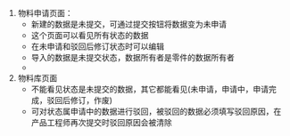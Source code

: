 1. 物料申请页面：
   - 新建的数据是未提交，可通过提交按钮将数据变为未申请
   - 这个页面可以看见所有状态的数据
   - 在未申请和驳回后修订状态时可以编辑
   - 导入的数据是未提交状态，数据所有者是零件的数据所有者
   - 
2. 物料库页面
   - 不能看见状态是未提交的数据，其它都能看见(未申请，申请中，申请完成，驳回后修订，作废)
   - 可对状态属申请中的数据进行驳回，被驳回的数据必须填写驳回原因，在产品工程师再次提交时驳回原因会被清除

